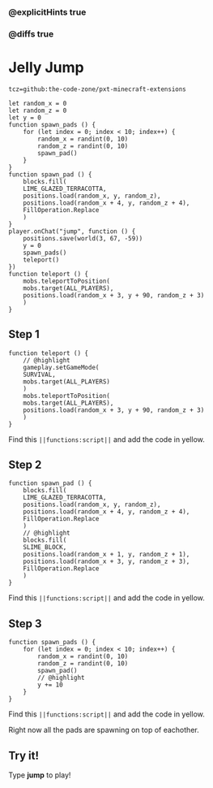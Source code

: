 ### @explicitHints true

### @diffs true

# Jelly Jump

```package
tcz=github:the-code-zone/pxt-minecraft-extensions
```

```template
let random_x = 0
let random_z = 0
let y = 0
function spawn_pads () {
    for (let index = 0; index < 10; index++) {
        random_x = randint(0, 10)
        random_z = randint(0, 10)
        spawn_pad()
    }
}
function spawn_pad () {
    blocks.fill(
    LIME_GLAZED_TERRACOTTA,
    positions.load(random_x, y, random_z),
    positions.load(random_x + 4, y, random_z + 4),
    FillOperation.Replace
    )
}
player.onChat("jump", function () {
    positions.save(world(3, 67, -59))
    y = 0
    spawn_pads()
    teleport()
})
function teleport () {
    mobs.teleportToPosition(
    mobs.target(ALL_PLAYERS),
    positions.load(random_x + 3, y + 90, random_z + 3)
    )
}
```

## Step 1

```blocks
function teleport () {
    // @highlight
    gameplay.setGameMode(
    SURVIVAL,
    mobs.target(ALL_PLAYERS)
    )
    mobs.teleportToPosition(
    mobs.target(ALL_PLAYERS),
    positions.load(random_x + 3, y + 90, random_z + 3)
    )
}
```

Find this ``||functions:script||`` and add the code in yellow.

## Step 2

```blocks
function spawn_pad () {
    blocks.fill(
    LIME_GLAZED_TERRACOTTA,
    positions.load(random_x, y, random_z),
    positions.load(random_x + 4, y, random_z + 4),
    FillOperation.Replace
    )
    // @highlight
    blocks.fill(
    SLIME_BLOCK,
    positions.load(random_x + 1, y, random_z + 1),
    positions.load(random_x + 3, y, random_z + 3),
    FillOperation.Replace
    )
}
```

Find this ``||functions:script||`` and add the code in yellow.

## Step 3

```blocks
function spawn_pads () {
    for (let index = 0; index < 10; index++) {
        random_x = randint(0, 10)
        random_z = randint(0, 10)
        spawn_pad()
        // @highlight
        y += 10
    }
}
```

Find this ``||functions:script||`` and add the code in yellow. 

Right now all the pads are spawning on top of eachother. 

## Try it!

Type **jump** to play!